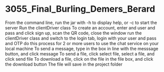# 3055_Final_Burling_Demers_Berard

From the command line, run the jar with -h to display help, or -c <config> to start the server
Run the clientDriver class
To create an account, enter and user and pass and click sign up, scan the QR code, close the window
run the clientDriver class and switch to the login tab, login with your user and pass and OTP
do this process for 2 or more users to use the chat service on your local machine
To send a message, type in the box in line with the messsage button, and click message
To send a file, click select file, select a file, and click send file
To download a file, click on the file in the file box, and click the download button
The file will save in the project folder
